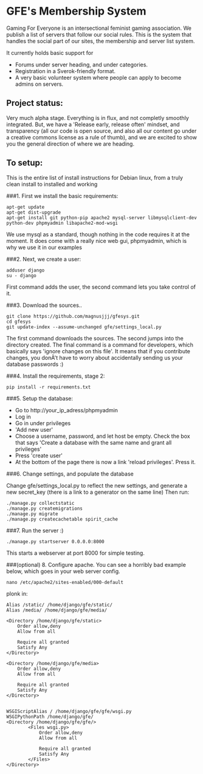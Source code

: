 # GFE's Membership System

Gaming For Everyone is an intersectional feminist gaming association. We publish a list of servers that follow our social rules.
This is the system that handles the social part of our sites, the membership and server list system.

It currently holds basic support for
- Forums under server heading, and under categories.
- Registration in a Sverok-friendly format.
- A very basic volunteer system where people can apply to become admins on servers.

## Project status:

Very much alpha stage. Everything is in flux, and not completly smoothly integrated.
But, we have a 'Release early, release often' mindset, and transparency (all our code is open source, and also all our content go under a creative commons license as a rule of thumb), 
and we are excited to show you the general direction of where we are heading.


## To setup:

This is the entire list of install instructions for Debian linux, from a truly clean install to installed and working

###1. First we install the basic requirements:

```
apt-get update
apt-get dist-upgrade
apt-get install git python-pip apache2 mysql-server libmysqlclient-dev python-dev phpmyadmin libapache2-mod-wsgi
```

We use mysql as a standard, though nothing in the code requires it at the moment. It does come with a really nice web gui, phpmyadmin, which is why we use it in our examples

###2. Next, we create a user:

```
adduser django
su - django
```

First command adds the user, the second command lets you take control of it.

###3. Download the sources..

```
git clone https://github.com/magnusjjj/gfesys.git
cd gfesys
git update-index --assume-unchanged gfe/settings_local.py
```

The first command downloads the sources. The second jumps into the directory created. The final command is a command for developers, which basically says 'ignore changes on this file'.
It means that if you contribute changes, you donÃ't have to worry about accidentally sending us your database passwords :)

###4. Install the requirements, stage 2:

```
pip install -r requirements.txt
```

###5. Setup the database:

- Go to http://your_ip_adress/phpmyadmin
- Log in
- Go in under privileges
- 'Add new user'
- Choose a username, password, and let host be empty. Check the box that says  'Create a database with the same name and grant all privileges'
- Press 'create user'
- At the bottom of the page there is now a link 'reload privileges'. Press it.

###6. Change settings, and populate the database

Change gfe/settings_local.py to reflect the new settings, and generate a new secret_key (there is a link to a generator on the same line)
Then run:

```
./manage.py collectstatic
./manage.py createmigrations
./manage.py migrate
./manage.py createcachetable spirit_cache
```

###7. Run the server :)

```
./manage.py startserver 0.0.0.0:8000
```

This starts a webserver at port 8000 for simple testing.

###(optional) 8. Configure apache. You can see a horribly bad example below, which goes in your web server config.

```
nano /etc/apache2/sites-enabled/000-default
```

plonk in:

```ApacheConf
Alias /static/ /home/django/gfe/static/
Alias /media/ /home/django/gfe/media/

<Directory /home/django/gfe/static>
	Order allow,deny
	Allow from all

	Require all granted
	Satisfy Any
</Directory>

<Directory /home/django/gfe/media>
	Order allow,deny
	Allow from all

	Require all granted
	Satisfy Any
</Directory>


WSGIScriptAlias / /home/django/gfe/gfe/wsgi.py
WSGIPythonPath /home/django/gfe/
<Directory /home/django/gfe/gfe/>
        <Files wsgi.py>
			Order allow,deny
			Allow from all

			Require all granted
			Satisfy Any
        </Files>
</Directory>
```
